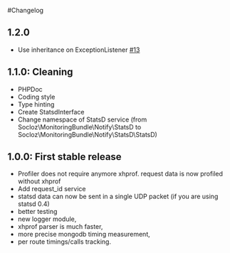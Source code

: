 #Changelog

## 1.2.0

- Use inheritance on ExceptionListener [#13](../../issues/13)

## 1.1.0: Cleaning

- PHPDoc
- Coding style
- Type hinting
- Create StatsdInterface
- Change namespace of StatsD service (from Socloz\MonitoringBundle\Notify\StatsD to Socloz\MonitoringBundle\Notify\StatsD\StatsD)

## 1.0.0: First stable release

- Profiler does not require anymore xhprof. request data is now profiled without xhprof
- Add request_id service
- statsd data can now be sent in a single UDP packet (if you are using statsd 0.4)
- better testing
- new logger module,
- xhprof parser is much faster,
- more precise mongodb timing measurement,
- per route timings/calls tracking.
